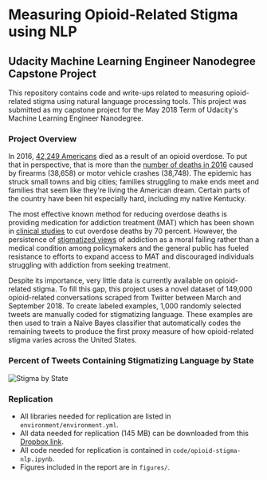 # Measuring Opioid-Related Stigma using NLP
## Udacity Machine Learning Engineer Nanodegree Capstone Project

This repository contains code and write-ups related to measuring opioid-related
stigma using natural language processing tools. This project was
submitted as my capstone project for the May 2018 Term of Udacity's Machine
Learning Engineer Nanodegree.

### Project Overview

In 2016, [42,249 Americans](https://www.cdc.gov/mmwr/volumes/67/wr/mm6712a1.htm) died as a result of an opioid overdose. To put
that in perspective, that is more than the [number of deaths in 2016](https://www.cdc.gov/nchs/data/nvsr/nvsr67/nvsr67_05.pdf) caused
by firearms (38,658) or motor vehicle crashes (38,748). The epidemic has
struck small towns and big cities; families struggling to make ends meet and
families that seem like they're living the American dream. Certain parts of the
country have been hit especially hard, including my native Kentucky.

The most effective known method for reducing overdose deaths is providing
medication for addiction treatment (MAT) which has been shown in 
[clinical studies](https://www.bmj.com/content/357/bmj.j1550) to cut overdose
deaths by 70 percent. However, the persistence of [stigmatized views](https://jamanetwork.com/journals/jama/article-abstract/1838170)
of addiction as a moral failing rather than a medical condition among
policymakers and the general public has fueled resistance to efforts to expand
access to MAT and discouraged individuals struggling with addiction from seeking treatment.

Despite its importance, very little data is currently available on
opioid-related stigma. To fill this gap, this project uses a novel dataset of
149,000 opioid-related conversations scraped from Twitter between March and
September 2018. To create labeled examples, 1,000 randomly selected tweets are
manually coded for stigmatizing language. These examples are then used to train
a Naïve Bayes classifier that automatically codes the remaining tweets to
produce the first proxy measure of how opioid-related stigma varies across the United States.

### Percent of Tweets Containing Stigmatizing Language by State
![](../figures/cloropleth.png "Stigma by State")

### Replication
- All libraries needed for replication are listed in
`environment/environment.yml`.
- All data needed for replication (145 MB) can be downloaded from this 
[Dropbox link](https://www.dropbox.com/sh/9sfeo5p05dqxpb4/AACK0aako88H-G3s3nmmcE11a?dl=0).
- All code needed for replication is contained in
`code/opioid-stigma-nlp.ipynb`.
- Figures included in the report are in `figures/`.
